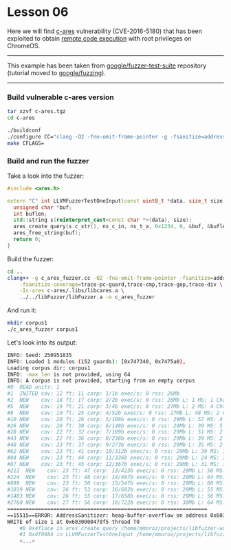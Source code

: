 # Lesson 06

Here we will find [c-ares] vulnerability (CVE-2016-5180) that has been exploited
to obtain [remote code execution] with root privileges on ChromeOS.

***
This example has been taken from [google/fuzzer-test-suite] repository (tutorial moved to [google/fuzzing]).
***


### Build vulnerable c-ares version

```bash
tar xzvf c-ares.tgz
cd c-ares

./buildconf
./configure CC="clang -O2 -fno-omit-frame-pointer -g -fsanitize=address -fsanitize-coverage=trace-pc-guard,trace-cmp,trace-gep,trace-div"
make CFLAGS=
```

### Build and run the fuzzer


Take a look into the fuzzer:

```cpp
#include <ares.h>

extern "C" int LLVMFuzzerTestOneInput(const uint8_t *data, size_t size) {
  unsigned char *buf;
  int buflen;
  std::string s(reinterpret_cast<const char *>(data), size);
  ares_create_query(s.c_str(), ns_c_in, ns_t_a, 0x1234, 0, &buf, &buflen, 0);
  ares_free_string(buf);
  return 0;
}
```

Build the fuzzer:

```bash
cd ..
clang++ -g c_ares_fuzzer.cc -O2 -fno-omit-frame-pointer -fsanitize=address \
    -fsanitize-coverage=trace-pc-guard,trace-cmp,trace-gep,trace-div \
    -Ic-ares c-ares/.libs/libcares.a \
    ../../libFuzzer/libFuzzer.a -o c_ares_fuzzer
```

And run it:

```bash
mkdir corpus1
./c_ares_fuzzer corpus1
```

Let's look into its output:

```bash
INFO: Seed: 250951835
INFO: Loaded 1 modules (152 guards): [0x747340, 0x7475a0), 
Loading corpus dir: corpus1
INFO: -max_len is not provided, using 64
INFO: A corpus is not provided, starting from an empty corpus
#0  READ units: 1
#1  INITED cov: 12 ft: 11 corp: 1/1b exec/s: 0 rss: 26Mb
#2  NEW    cov: 18 ft: 17 corp: 2/2b exec/s: 0 rss: 26Mb L: 1 MS: 1 ChangeBit-
#5  NEW    cov: 19 ft: 21 corp: 3/4b exec/s: 0 rss: 27Mb L: 2 MS: 4 ChangeBit-CrossOver-ShuffleBytes-ChangeByte-
#8  NEW    cov: 19 ft: 25 corp: 4/52b exec/s: 0 rss: 27Mb L: 48 MS: 2 CopyPart-InsertRepeatedBytes-
#10 NEW    cov: 20 ft: 26 corp: 5/109b exec/s: 0 rss: 29Mb L: 57 MS: 4 CopyPart-InsertRepeatedBytes-InsertByte-CMP- DE: ".\x00\x00\x00\x00\x00\x00\x00"-
#26 NEW    cov: 20 ft: 30 corp: 6/148b exec/s: 0 rss: 29Mb L: 39 MS: 5 InsertRepeatedBytes-EraseBytes-ChangeBit-ChangeByte-CMP- DE: "\x01\x00"-
#28 NEW    cov: 22 ft: 32 corp: 7/199b exec/s: 0 rss: 29Mb L: 51 MS: 2 InsertRepeatedBytes-PersAutoDict- DE: ".\x00\x00\x00\x00\x00\x00\x00"-
#43 NEW    cov: 22 ft: 36 corp: 8/238b exec/s: 0 rss: 29Mb L: 39 MS: 2 ShuffleBytes-PersAutoDict- DE: ".\x00\x00\x00\x00\x00\x00\x00"-
#48 NEW    cov: 23 ft: 37 corp: 9/273b exec/s: 0 rss: 29Mb L: 35 MS: 2 CrossOver-PersAutoDict- DE: ".\x00\x00\x00\x00\x00\x00\x00"-
#62 NEW    cov: 23 ft: 41 corp: 10/312b exec/s: 0 rss: 29Mb L: 39 MS: 1 CMP- DE: "\x00\x00\x00\x00\x00\x00\x00\x01"-
#84 NEW    cov: 23 ft: 44 corp: 11/336b exec/s: 0 rss: 29Mb L: 24 MS: 3 ChangeByte-CrossOver-PersAutoDict- DE: ".\x00\x00\x00\x00\x00\x00\x00"-
#87 NEW    cov: 23 ft: 45 corp: 12/367b exec/s: 0 rss: 29Mb L: 31 MS: 1 EraseBytes-
#212  NEW    cov: 23 ft: 47 corp: 13/423b exec/s: 0 rss: 29Mb L: 56 MS: 1 CopyPart-
#224  NEW    cov: 23 ft: 48 corp: 14/487b exec/s: 0 rss: 29Mb L: 64 MS: 3 ChangeByte-PersAutoDict-CrossOver- DE: ".\x00\x00\x00\x00\x00\x00\x00"-
#899  NEW    cov: 23 ft: 50 corp: 15/547b exec/s: 0 rss: 29Mb L: 60 MS: 3 EraseBytes-ChangeByte-CopyPart-
#1019 NEW    cov: 26 ft: 53 corp: 16/602b exec/s: 0 rss: 29Mb L: 55 MS: 3 CopyPart-PersAutoDict-CMP- DE: ".\x00\x00\x00\x00\x00\x00\x00"-"\\\x00\x00\x00\x00\x00\x00\x00"-
#1483 NEW    cov: 26 ft: 55 corp: 17/658b exec/s: 0 rss: 29Mb L: 56 MS: 2 EraseBytes-CopyPart-
#2760 NEW    cov: 27 ft: 56 corp: 18/722b exec/s: 0 rss: 30Mb L: 64 MS: 4 InsertRepeatedBytes-ChangeByte-CopyPart-InsertByte-
=================================================================
==15515==ERROR: AddressSanitizer: heap-buffer-overflow on address 0x6030000470f5 at pc 0x0000004f1acf bp 0x7fff4e5b1310 sp 0x7fff4e5b1308
WRITE of size 1 at 0x6030000470f5 thread T0
    #0 0x4f1ace in ares_create_query /home/mmoroz/projects/libfuzzer-workshop/lessons/06/c-ares/ares_create_query.c:196:3
    #1 0x4f0684 in LLVMFuzzerTestOneInput /home/mmoroz/projects/libfuzzer-workshop/lessons/06/c_ares_fuzzer.cc:16:3
    <...>
```



[c-ares]: https://c-ares.haxx.se/
[remote code execution]: https://googlechromereleases.blogspot.com/2016/09/stable-channel-updates-for-chrome-os.html
[google/fuzzing]: https://github.com/google/fuzzing/blob/master/tutorial/libFuzzerTutorial.md#heartbleed
[google/fuzzer-test-suite]: https://github.com/google/fuzzer-test-suite/tree/master/c-ares-CVE-2016-5180
